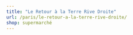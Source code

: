 ```yaml
---
title: "Le Retour à la Terre Rive Droite"
url: /paris/le-retour-a-la-terre-rive-droite/
shop: supermarché
---
```

